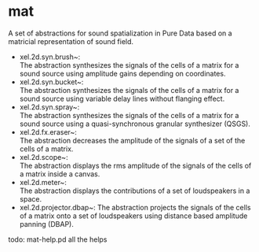 # mat

A set of abstractions for sound spatialization in Pure Data based on a matricial representation of sound field.

- xel.2d.syn.brush~:  
The abstraction synthesizes the signals of the cells of a matrix for a sound source using amplitude gains depending on coordinates.
- xel.2d.syn.bucket~:  
The abstraction synthesizes the signals of the cells of a matrix for a sound source using variable delay lines without flanging effect.
- xel.2d.syn.spray~:  
The abstraction synthesizes the signals of the cells of a matrix for a sound source using a quasi-synchronous granular synthesizer (QSGS).
- xel.2d.fx.eraser~:  
The abstraction decreases the amplitude of the signals of a set of the cells of a matrix.
- xel.2d.scope~:   
The abstraction displays the rms amplitude of the signals of the cells of a matrix inside a canvas.
- xel.2d.meter~:  
The abstraction displays the contributions of a set of loudspeakers in a space.
- xel.2d.projector.dbap~:
The abstraction projects the signals of the cells of a matrix onto a set of loudspeakers using distance based amplitude panning (DBAP).

todo:
mat-help.pd
all the helps
